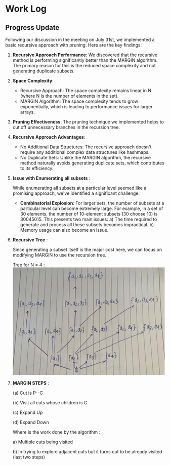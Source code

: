 # Work Log

## Progress Update

Following our discussion in the meeting on July 31st, we implemented a basic recursive approach with pruning. Here are the key findings:

1. **Recursive Approach Performance**: 
   We discovered that the recursive method is performing significantly better than the MARGIN algorithm. The primary reason for this is the reduced space complexity and not generating duplicate subsets.

2. **Space Complexity**:
   - Recursive Approach: The space complexity remains linear in N (where N is the number of elements in the set).
   - MARGIN Algorithm: The space complexity tends to grow exponentially, which is leading to performance issues for larger arrays.

3. **Pruning Effectiveness**:
   The pruning technique we implemented helps to cut off unnecessary branches in the recursion tree.


4. **Recursive Approach Advantages**:
   - No Additional Data Structures: The recursive approach doesn't require any additional complex data structures like hashmaps.
   - No Duplicate Sets: Unlike the MARGIN algorithm, the recursive method naturally avoids generating duplicate sets, which contributes to its efficiency.

5. **Issue with Enumerating all subsets** :

   While enumerating all subsets at a particular level seemed like a promising approach, we've identified a significant challenge:

   - **Combinatorial Explosion**: For larger sets, the number of subsets at a particular level can become extremely large. For example, in a set of 30 elements, the number of 10-element subsets (30 choose 10) 
   is 30045015. This presents two main issues:
     a) The time required to generate and process all these subsets becomes impractical.
     b) Memory usage can also become an issue.

6. **Recursive Tree** : 
   
   Since generating a subset itself is the major cost here, we can focus on modifying MARGIN to use the recursion tree. 
   
   Tree for N = 4 : 
   ![alt text](../../images/Recursion%20Tree.jpeg)


7. **MARGIN STEPS** : 

   (a) Cut is P--C

   (b) Visit all cuts whose children is C

   (c) Expand Up
  
   (d) Expand Down

   Where is the work done by the algorithm : 

      a) Multiple cuts being visited

      b) In trying to explore adjacent cuts but it turns out to be already visited (last two steps)

